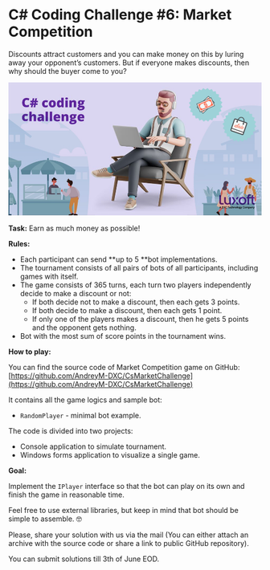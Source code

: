 # C# Coding Challenge #6: Market Competition

Discounts attract customers and you can make money on this by luring away your opponent’s customers. But if everyone makes discounts, then why should the buyer come to you?

![](https://github.com/AndreyM-DXC/CsMarketChallenge/blob/master/banner.png?raw=true)

**Task:** Earn as much money as possible!

**Rules:**
* Each participant can send **up to 5 **bot implementations.
* The tournament consists of all pairs of bots of all participants, including games with itself.
* The game consists of 365 turns, each turn two players independently decide to make a discount or not:
   * If both decide not to make a discount, then each gets 3 points.
   * If both decide to make a discount, then each gets 1 point.
   * If only one of the players makes a discount, then he gets 5 points and the opponent gets nothing.
* Bot with the most sum of score points in the tournament wins.

**How to play:**

You can find the source code of Market Competition game on GitHub:
[https://github.com/AndreyM-DXC/CsMarketChallenge](https://github.com/AndreyM-DXC/CsMarketChallenge)

It contains all the game logics and sample bot:
* `RandomPlayer` - minimal bot example.

The code is divided into two projects:
* Console application to simulate tournament.
* Windows forms application to visualize a single game.

**Goal:**

Implement the `IPlayer` interface so that the bot can play on its own and finish the game in reasonable time.

Feel free to use external libraries, but keep in mind that bot should be simple to assemble. 🤓

Please, share your solution with us via the mail (You can either attach an archive with the source code or share a link to public GitHub repository).

You can submit solutions till 3th of June EOD.